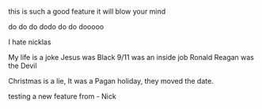 
this is such a good feature it will blow your mind

do do do dodo do do dooooo

I hate nicklas

My life is a joke
Jesus was Black
9/11 was an inside job
Ronald Reagan was the Devil

Christmas is a lie,
It was a Pagan holiday,
they moved the date.

testing a new feature from - Nick